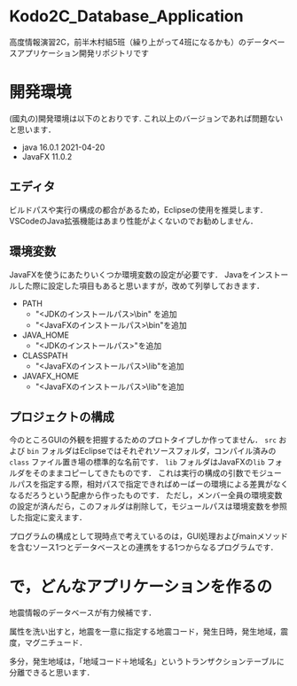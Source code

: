 # Kodo2C_Database_Application
高度情報演習2C，前半木村組5班（繰り上がって4班になるかも）のデータベースアプリケーション開発リポジトリです

# 開発環境

(國丸の)開発環境は以下のとおりです. これ以上のバージョンであれば問題ないと思います．

- java 16.0.1 2021-04-20
- JavaFX 11.0.2

## エディタ

ビルドパスや実行の構成の都合があるため，Eclipseの使用を推奨します．
VSCodeのJava拡張機能はあまり性能がよくないのでお勧めしません．

## 環境変数

JavaFXを使うにあたりいくつか環境変数の設定が必要です．
Javaをインストールした際に設定した項目もあると思いますが，改めて列挙しておきます．

- PATH
  - "<JDKのインストールパス>\bin" を追加
  - "<JavaFXのインストールパス>\bin"を追加
- JAVA_HOME
  - "<JDKのインストールパス>"を追加
- CLASSPATH
  - "<JavaFXのインストールパス>\lib"を追加
- JAVAFX_HOME
  - "<JavaFXのインストールパス>\lib"を追加

## プロジェクトの構成

今のところGUIの外観を把握するためのプロトタイプしか作ってません．
```src``` および ```bin``` フォルダはEclipseではそれぞれソースフォルダ，コンパイル済みの```class``` ファイル置き場の標準的な名前です．
```lib``` フォルダはJavaFXの```lib``` フォルダをそのままコピーしてきたものです．
これは実行の構成の引数でモジュールパスを指定する際，相対パスで指定できればめーばーの環境による差異がなくなるだろうという配慮から作ったものです．
ただし，メンバー全員の環境変数の設定が済んだら，このフォルダは削除して，モジュールパスは環境変数を参照した指定に変えます．

プログラムの構成として現時点で考えているのは，GUI処理およびmainメソッドを含むソース1つとデータベースとの連携をする1つからなるプログラムです．

# で，どんなアプリケーションを作るの

地震情報のデータベースが有力候補です．

属性を洗い出すと，地震を一意に指定する地震コード，発生日時，発生地域，震度，マグニチュード．

多分，発生地域は，「地域コード＋地域名」というトランザクションテーブルに分離できると思います．